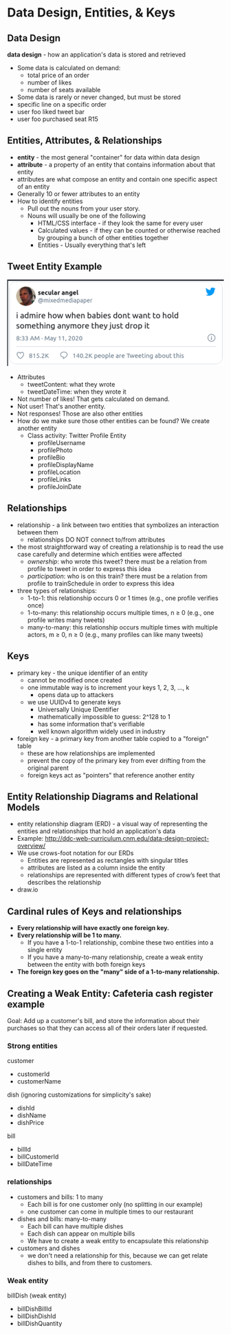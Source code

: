 # Data Design, Entities, & Keys

## Data Design

**data design** - how an application's data is stored and retrieved
- Some data is calculated on demand:
    - total price of an order
    - number of likes
    - number of seats available
-	Some data is rarely or never changed, but must be stored
- specific line on a specific order
- user foo liked tweet bar
- user foo purchased seat R15

## Entities, Attributes, & Relationships
- **entity** - the most general "container" for data within data design
- **attribute** - a property of an entity that contains information about that entity
-	attributes are what compose an entity and contain one specific aspect of an entity
- Generally 10 or fewer attributes to an entity
- How to identify entities
    - Pull out the nouns from your user story.
    - Nouns will usually be one of the following
        - HTML/CSS interface - if they look the same for every user
        - Calculated values - if they can be counted or otherwise reached by grouping a bunch of other entities together
        - Entities - Usually everything that's left

## Tweet Entity Example
![](baby-hold-tweet.png)
- Attributes
    - tweetContent: what they wrote
    - tweetDateTime: when they wrote it
- Not number of likes!  That gets calculated on demand.
- Not user!  That's another entity.
- Not responses!  Those are also other entities
- How do we make sure those other entities can be found?  We create another entity
    - Class activity: Twitter Profile Entity
        - profileUsername
        - profilePhoto
        - profileBio
        - profileDisplayName
        - profileLocation
        - profileLinks
        - profileJoinDate



## Relationships
- relationship - a link between two entities that symbolizes an interaction between them
    - relationships DO NOT connect to/from attributes
- the most straightforward way of creating a relationship is to read the use case carefully and determine which entities were affected
    - *ownership*: who wrote this tweet? there must be a relation from profile to tweet in order to express this idea
    - *participation*: who is on this train? there must be a relation from profile to trainSchedule in order to express this idea
- three types of relationships:
    - 1-to-1: this relationship occurs 0 or 1 times (e.g., one profile verifies once)
    - 1-to-many: this relationship occurs multiple times, n ≥ 0 (e.g., one profile writes many tweets)
    - many-to-many: this relationship occurs multiple times with multiple actors, m ≥ 0, n ≥ 0 (e.g., many profiles can like many tweets)

## Keys
- primary key -  the unique identifier of an entity
    - cannot be modified once created
    - one immutable way is to increment your keys 1, 2, 3, ..., k
        - opens data up to attackers
    - we use UUIDv4 to generate keys
        - Universally Unique IDentifier
        - mathematically impossible to guess: 2^128 to 1
        - has some information that's verifiable
        - well known algorithm widely used in industry
- foreign key - a primary key from another table copied to a "foreign" table
    - these are how relationships are implemented
    - prevent the copy of the primary key from ever drifting from the original parent
    - foreign keys act as "pointers" that reference another entity

## Entity Relationship Diagrams and Relational Models
- entity relationship diagram (ERD) - a visual way of representing the entities and relationships that hold an application's data
- Example: http://ddc-web-curriculum.cnm.edu/data-design-project-overview/
- We use crows-foot notation for our ERDs
    - Entities are represented as rectangles with singular titles
    - attributes are listed as a column inside the entity
    - relationships are represented with different types of crow’s feet that describes the relationship
- draw.io

## Cardinal rules of Keys and relationships
- **Every relationship will have exactly one foreign key.**
- **Every relationship will be 1 to many.**
    - If you have a 1-to-1 relationship, combine these two entities into a single entity
    - If you have a many-to-many relationship, create a weak entity between the entity with both foreign keys
- **The foreign key goes on the "many" side of a 1-to-many relationship.**

## Creating a Weak Entity: Cafeteria cash register example
Goal: Add up a customer's bill, and store the information about their purchases so that they can access all of their orders later if requested.

### Strong entities

customer
- customerId
- customerName

dish (ignoring customizations for simplicity's sake)
- dishId
- dishName
- dishPrice

bill
- billId
- billCustomerId
- billDateTime

### relationships
- customers and bills: 1 to many
    - Each bill is for one customer only (no splitting in our example)
    - one customer can come in multiple times to our restaurant
- dishes and bills: many-to-many
    - Each bill can have multiple dishes
    - Each dish can appear on multiple bills
    - We have to create a weak entity to encapsulate this relationship
- customers and dishes
    - we don't need a relationship for this, because we can get relate dishes to bills, and from there to customers.

### Weak entity

billDish (weak entity)
- billDishBillId
- billDishDishId
- billDishQuantity